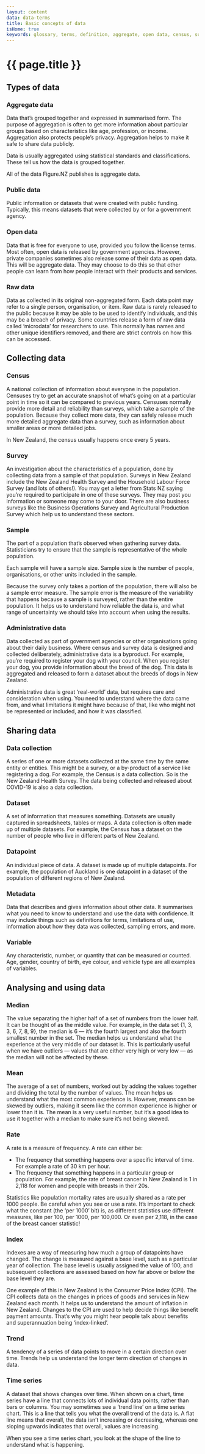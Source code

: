 ```yaml
---
layout: content
data: data-terms
title: Basic concepts of data
isHome: true
keywords: glossary, terms, definition, aggregate, open data, census, survey, sample, dataset, variable, median, mean, rate, index, trend
---
```


# {{ page.title }}
## Types of data

### Aggregate data

Data that’s grouped together and expressed in summarised form. The purpose of aggregation is often to get more information about particular groups based on characteristics like age, profession, or income. Aggregation also protects people’s privacy. Aggregation helps to make it safe to share data publicly.

Data is usually aggregated using statistical standards and classifications. These tell us how the data is grouped together.

All of the data Figure.NZ publishes is aggregate data.

### Public data

Public information or datasets that were created with public funding. Typically, this means datasets that were collected by or for a government agency. 

### Open data

Data that is free for everyone to use, provided you follow the license terms. Most often, open data is released by government agencies. However, private companies sometimes also release some of their data as open data. This will be aggregate data. They may choose to do this so that other people can learn from how people interact with their products and services.

### Raw data

Data as collected in its original non-aggregated form. Each data point may refer to a single person, organisation, or item. Raw data is rarely released to the public because it may be able to be used to identify individuals, and this may be a breach of privacy. Some countries release a form of raw data called ‘microdata’ for researchers to use. This normally has names and other unique identifiers removed, and there are strict controls on how this can be accessed.

## Collecting data

### Census

A national collection of information about everyone in the population. Censuses try to get an accurate snapshot of what’s going on at a particular point in time so it can be compared to previous years. Censuses normally provide more detail and reliability than surveys, which take a sample of the population. Because they collect more data, they can safely release much more detailed aggregate data than a survey, such as information about smaller areas or more detailed jobs.

In New Zealand, the census usually happens once every 5 years.

### Survey

An investigation about the characteristics of a population, done by collecting data from a sample of that population. Surveys in New Zealand include the New Zealand Health Survey and the Household Labour Force Survey (and lots of others!). You may get a letter from Stats NZ saying you’re required to participate in one of these surveys. They may post you information or someone may come to your door. There are also business surveys like the Business Operations Survey and Agricultural Production Survey which help us to understand these sectors.

### Sample

The part of a population that’s observed when gathering survey data. Statisticians try to ensure that the sample is representative of the whole population.

Each sample will have a sample size. Sample size is the number of people, organisations, or other units included in the sample. 

Because the survey only takes a portion of the population, there will also be a sample error measure. The sample error is the measure of the variability that happens because a sample is surveyed, rather than the entire population. It helps us to understand how reliable the data is, and what range of uncertainty we should take into account when using the results.

### Administrative data

Data collected as part of government agencies or other organisations going about their daily business. Where census and survey data is designed and collected deliberately, administrative data is a byproduct. For example, you’re required to register your dog with your council. When you register your dog, you provide information about the breed of the dog. This data is aggregated and released to form a dataset about the breeds of dogs in New Zealand.

Administrative data is great ‘real-world’ data, but requires care and consideration when using. You need to understand where the data came from, and what limitations it might have because of that, like who might not be represented or included, and how it was classified.

## Sharing data

### Data collection

A series of one or more datasets collected at the same time by the same entity or entities. This might be a survey, or a by-product of a service like registering a dog. For example, the Census is a data collection. So is the New Zealand Health Survey. The data being collected and released about COVID-19 is also a data collection.

### Dataset

A set of information that measures something. Datasets are usually captured in spreadsheets, tables or maps. A data collection is often made up of multiple datasets. For example, the Census has a dataset on the number of people who live in different parts of New Zealand.

### Datapoint

An individual piece of data. A dataset is made up of multiple datapoints. For example, the population of Auckland is one datapoint in a dataset of the population of different regions of New Zealand.

### Metadata

Data that describes and gives information about other data. It summarises what you need to know to understand and use the data with confidence. It may include things such as definitions for terms, limitations of use, information about how they data was collected, sampling errors, and more.

### Variable

Any characteristic, number, or quantity that can be measured or counted. Age, gender, country of birth, eye colour, and vehicle type are all examples of variables.

## Analysing and using data

### Median

The value separating the higher half of a set of numbers from the lower half. It can be thought of as the middle value. For example, in the data set {1, 3, 3, 6, 7, 8, 9}, the median is 6 — it’s the fourth largest and also the fourth smallest number in the set. The median helps us understand what the experience at the very middle of our dataset is. This is particularly useful when we have outliers — values that are either very high or very low — as the median will not be affected by these.

### Mean

The average of a set of numbers, worked out by adding the values together and dividing the total by the number of values. The mean helps us understand what the most common experience is. However, means can be skewed by outliers, making it seem like the common experience is higher or lower than it is. The mean is a very useful number, but it’s a good idea to use it together with a median to make sure it’s not being skewed.

### Rate

A rate is a measure of frequency. A rate can either be:

- The frequency that something happens over a specific interval of time. For example a rate of 30 km per hour.
- The frequency that something happens in a particular group or population. For example, the rate of breast cancer in New Zealand is 1 in 2,118 for women and people with breasts in their 20s.

Statistics like population mortality rates are usually shared as a rate per 1000 people. Be careful when you see or use a rate. It’s important to check what the constant (the ‘per 1000’ bit) is, as different statistics use different measures, like per 100, per 1000, per 100,000. Or even per 2,118, in the case of the breast cancer statistic!

### Index

Indexes are a way of measuring how much a group of datapoints have changed. The change is measured against a base level, such as a particular year of collection. The base level is usually assigned the value of 100, and subsequent collections are assessed based on how far above or below the base level they are.

One example of this in New Zealand is the Consumer Price Index (CPI). The CPI collects data on the changes in prices of goods and services in New Zealand each month. It helps us to understand the amount of inflation in New Zealand. Changes to the CPI are used to help decide things like benefit payment amounts. That’s why you might hear people talk about benefits and superannuation being ‘index-linked’.

### Trend

A tendency of a series of data points to move in a certain direction over time. Trends help us understand the longer term direction of changes in data.

### Time series

A dataset that shows changes over time. When shown on a chart, time series have a line that connects lots of individual data points, rather than bars or columns. You may sometimes see a ‘trend line’ on a time series chart. This is a line that tells you what the overall trend of the data is. A flat line means that overall, the data isn’t increasing or decreasing, whereas one sloping upwards indicates that overall, values are increasing.

When you see a time series chart, you look at the shape of the line to understand what is happening.